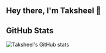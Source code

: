 ## Hey there, I'm Taksheel 👋

## GitHub Stats
![Taksheel's GitHub stats](https://github-readme-stats.vercel.app/api?username=taksheels&show_icons=true&theme=dark)
